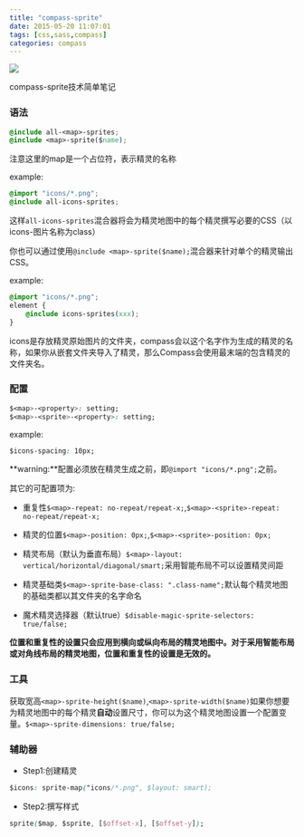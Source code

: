 ```yaml
---
title: "compass-sprite"
date: 2015-05-20 11:07:01
tags: [css,sass,compass]
categories: compass
---
```


![](/images/2015/compass.jpg)

compass-sprite技术简单笔记

<!--more-->

### 语法

```css
@include all-<map>-sprites;
@include <map>-sprite($name);
```

注意这里的map是一个占位符，表示精灵的名称

example:

```css
@import "icons/*.png";
@include all-icons-sprites;
```

这样`all-icons-sprites`混合器将会为精灵地图中的每个精灵撰写必要的CSS（以icons-图片名称为class）

你也可以通过使用`@include <map>-sprite($name);`混合器来针对单个的精灵输出 CSS。

example:

```css
@import "icons/*.png";
element {
    @include icons-sprites(xxx);
}
```

icons是存放精灵原始图片的文件夹，compass会以这个名字作为生成的精灵的名称，如果你从嵌套文件夹导入了精灵，那么Compass会使用最末端的包含精灵的文件夹名。

### 配置

```css
$<map>-<property>: setting;
$<map>-<sprite>-<property>: setting;
```

example:

```css
$icons-spacing: 10px;
```

**warning:**配置必须放在精灵生成之前，即`@import "icons/*.png";`之前。

其它的可配置项为:

+ 重复性`$<map>-repeat: no-repeat/repeat-x;`,`$<map>-<sprite>-repeat: no-repeat/repeat-x;`

+ 精灵的位置`$<map>-position: 0px;`,`$<map>-<sprite>-position: 0px;`

+ 精灵布局（默认为垂直布局）`$<map>-layout: vertical/horizontal/diagonal/smart;`采用智能布局不可以设置精灵间距

+ 精灵基础类`$<map>-sprite-base-class: ".class-name";`默认每个精灵地图的基础类都以其文件夹的名字命名

+ 魔术精灵选择器（默认true）`$disable-magic-sprite-selectors: true/false;`

**位置和重复性的设置只会应用到横向或纵向布局的精灵地图中。对于采用智能布局或对角线布局的精灵地图，位置和重复性的设置是无效的。**

### 工具

获取宽高`<map>-sprite-height($name)`,`<map>-sprite-width($name)`如果你想要为精灵地图中的每个精灵**自动**设置尺寸，你可以为这个精灵地图设置一个配置变量。`$<map>-sprite-dimensions: true/false;`

### 辅助器

+ Step1:创建精灵
```css  
$icons: sprite-map("icons/*.png", $layout: smart);
```
+ Step2:撰写样式
```css
sprite($map, $sprite, [$offset-x], [$offset-y]);
```